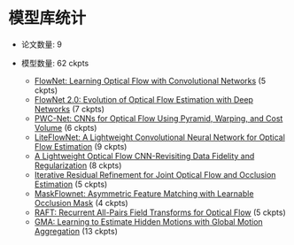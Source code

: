 # 模型库统计

- 论文数量: 9

- 模型数量: 62 ckpts

  - [FlowNet: Learning Optical Flow with Convolutional Networks](../../configs/flownet) (5 ckpts)
  - [FlowNet 2.0: Evolution of Optical Flow Estimation with Deep Networks](../../configs/flownet2) (7 ckpts)
  - [PWC-Net: CNNs for Optical Flow Using Pyramid, Warping, and Cost Volume](../../configs/_base_/pwcnet) (6 ckpts)
  - [LiteFlowNet: A Lightweight Convolutional Neural Network for Optical Flow Estimation](../../configs/liteflownet) (9 ckpts)
  - [A Lightweight Optical Flow CNN-Revisiting Data Fidelity and Regularization](../../configs/liteflownet2) (8 ckpts)
  - [Iterative Residual Refinement for Joint Optical Flow and Occlusion Estimation](../../configs/irr) (5 ckpts)
  - [MaskFlownet: Asymmetric Feature Matching with Learnable Occlusion Mask](../../configs/maskflownet) (4 ckpts)
  - [RAFT: Recurrent All-Pairs Field Transforms for Optical Flow](../../configs/raft) (5 ckpts)
  - [GMA: Learning to Estimate Hidden Motions with Global Motion Aggregation](../../configs/gma) (13 ckpts)
